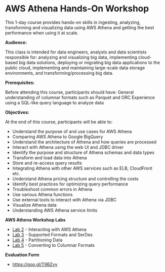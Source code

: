 # AWS Athena Hands-On Workshop
This 1-day course provides hands-on skills in ingesting, analyzing, transforming and visualizing data using AWS Athena and getting the best performance when using it at scale.

**Audience:**

This class is intended for data engineers, analysts and data scientists responsible for: analyzing and visualizing big data, implementing cloud-based big data solutions, deploying or migrating big data applications to the public cloud, implementing and maintaining large-scale data storage environments, and transforming/processing big data.

**Prerequisites:**

Before attending this course, participants should have:
General understanding of columnar formats such as Parquet and ORC 
Experience using a SQL-like query language to analyze data

**Objectives:**

At the end of this course, participants will be able to:
- Understand the purpose of and use cases for AWS Athena
- Comparing AWS Athena to Google BigQuery
- Understand the architecture of Athena and how queries are processed
- Interact with Athena using the web UI and JDBC driver
- Identify the purpose and structure of Athena schemas and data types
- Transform and load data into Athena
- Store and re-access query results
- Integrating Athena with other AWS services such as ELB, CloudFront etc.
- Understand Athena pricing structure and controlling the costs
- Identify best practices for optimizing query performance
- Troubleshoot common errors in Athena
- Use various Athena functions
- Use external tools to interact with Athena via JDBC
- Visualize Athena data
- Understanding AWS Athena service limits

**AWS Athena Workshop Labs**

- [Lab 2](labs/lab2.md) - Interacting with AWS Athena
- [Lab 3](labs/lab3.md) - Supported Formats and SerDes
- [Lab 4](labs/lab4.md) - Partitioning Data
- [Lab 5](labs/lab5.md) - Converting to Columnar Formats

**Evaluation Form**

 - https://goo.gl/T9BZvy
